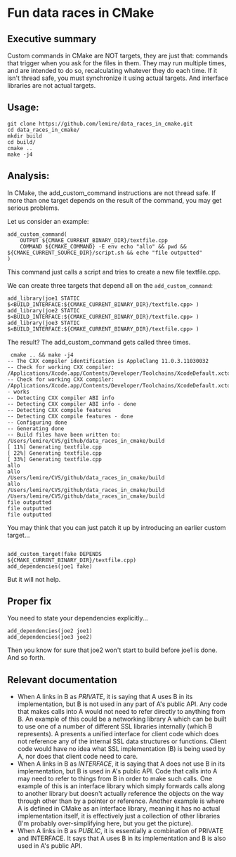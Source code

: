 # Fun data races in CMake

Executive summary
----------------

Custom commands in CMake are NOT targets, they are just that: commands that trigger when you ask for the files in them. They may run multiple times, and are intended to do so, recalculating whatever they do each time. If it isn't thread safe, you must synchronize it using actual targets. And interface libraries are not actual targets.



Usage:
-----

```
git clone https://github.com/lemire/data_races_in_cmake.git
cd data_races_in_cmake/
mkdir build
cd build/
cmake ..
make -j4
```

Analysis:
-----

In CMake, the add_custom_command instructions are not thread safe. If more than one target depends on the result of the command, you may get serious problems.

Let us consider an example:

```
add_custom_command(
    OUTPUT ${CMAKE_CURRENT_BINARY_DIR}/textfile.cpp
    COMMAND ${CMAKE_COMMAND} -E env echo "allo" && pwd && ${CMAKE_CURRENT_SOURCE_DIR}/script.sh && echo "file outputted"
)
```

This command just calls a script and tries to create a new file textfile.cpp.

We can create three targets that depend all on the `add_custom_command`:

```
add_library(joe1 STATIC $<BUILD_INTERFACE:${CMAKE_CURRENT_BINARY_DIR}/textfile.cpp> )
add_library(joe2 STATIC $<BUILD_INTERFACE:${CMAKE_CURRENT_BINARY_DIR}/textfile.cpp> )
add_library(joe3 STATIC $<BUILD_INTERFACE:${CMAKE_CURRENT_BINARY_DIR}/textfile.cpp> )
```

The result? The add_custom_command gets called three times. 

```
 cmake .. && make -j4
-- The CXX compiler identification is AppleClang 11.0.3.11030032
-- Check for working CXX compiler: /Applications/Xcode.app/Contents/Developer/Toolchains/XcodeDefault.xctoolchain/usr/bin/c++
-- Check for working CXX compiler: /Applications/Xcode.app/Contents/Developer/Toolchains/XcodeDefault.xctoolchain/usr/bin/c++ - works
-- Detecting CXX compiler ABI info
-- Detecting CXX compiler ABI info - done
-- Detecting CXX compile features
-- Detecting CXX compile features - done
-- Configuring done
-- Generating done
-- Build files have been written to: /Users/lemire/CVS/github/data_races_in_cmake/build
[ 11%] Generating textfile.cpp
[ 22%] Generating textfile.cpp
[ 33%] Generating textfile.cpp
allo
allo
/Users/lemire/CVS/github/data_races_in_cmake/build
allo
/Users/lemire/CVS/github/data_races_in_cmake/build
/Users/lemire/CVS/github/data_races_in_cmake/build
file outputted
file outputted
file outputted
```




You may think that you can just patch it up by introducing an earlier custom target...

```

add_custom_target(fake DEPENDS ${CMAKE_CURRENT_BINARY_DIR}/textfile.cpp)
add_dependencies(joe1 fake)
```

But it will not help.


## Proper fix

You need to state your dependencies explicitly...
```
add_dependencies(joe2 joe1)
add_dependencies(joe3 joe2)
```

Then you know for sure that joe2 won't start to build before joe1 is done. And so forth.


## Relevant documentation

  - When A links in B as *PRIVATE*, it is saying that A uses B in its
   implementation, but B is not used in any part of A's public API. Any code
   that makes calls into A would not need to refer directly to anything from
   B. An example of this could be a networking library A which can be built to
   use one of a number of different SSL libraries internally (which B
   represents). A presents a unified interface for client code which does not
   reference any of the internal SSL data structures or functions. Client code
   would have no idea what SSL implementation (B) is being used by A, nor does
   that client code need to care.
   - When A links in B as *INTERFACE*, it is saying that A does not use B
   in its implementation, but B is used in A's public API. Code that calls
   into A may need to refer to things from B in order to make such calls. One
   example of this is an interface library which simply forwards calls along
   to another library but doesn't actually reference the objects on the way
   through other than by a pointer or reference. Another example is where A is
   defined in CMake as an interface library, meaning it has no actual
   implementation itself, it is effectively just a collection of other
   libraries (I'm probably over-simplifying here, but you get the picture).
   - When A links in B as *PUBLIC*, it is essentially a combination of
   PRIVATE and INTERFACE. It says that A uses B in its implementation and B is
   also used in A's public API.
